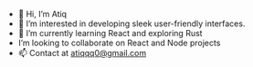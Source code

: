 - 👋 Hi, I’m Atiq
- 👀 I’m interested in developing sleek user-friendly interfaces.
- 🌱 I’m currently learning React and exploring Rust
- I’m looking to collaborate on React and Node projects
- 📫 Contact at atiqqq0@gmail.com

<!---
EnGeniuss/EnGeniuss is a ✨ special ✨ repository because its `README.md` (this file) appears on your GitHub profile.
You can click the Preview link to take a look at your changes.
--->
